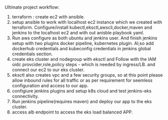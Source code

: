 Ultimate project workflow:
1. terraform : create ec2 with ansible.
2. setup ansible to work with localhost ec2 instance which we created with terraform. Configure/install kubectl,eksctl,awscli,docker,maven and jenkins to the localhost ec2 and with out anisble playbook yaml.
3. Run aws configure as both ubuntu and jenkins user. And finish jenkins setup with two plugins docker pipeline, kubernetes plugin. Al;so add dockerhub credentials and kubeconfig credentials in jenkins global credentials section.
4. create eks cluster and nodegroup with eksctl and Follow with the IAM oidc provcider,role,policy steps - which is needed by ingress/LB.  and connect our ec2 to our eks cluster. 
5. eksctl also creates vpc and a few security groups, so at this point please allow inbound rules for all traffic or as per requirement for seemless configuration and access to our app.
5. configiure jenkins plugins and setup k8s cloud and test jenkins-eks connectivity.
6. Run jenkins pipeline(requires maven) and deploy our app to the eks cluster.
7. access alb endpoint to access the eks load balanced APP.



